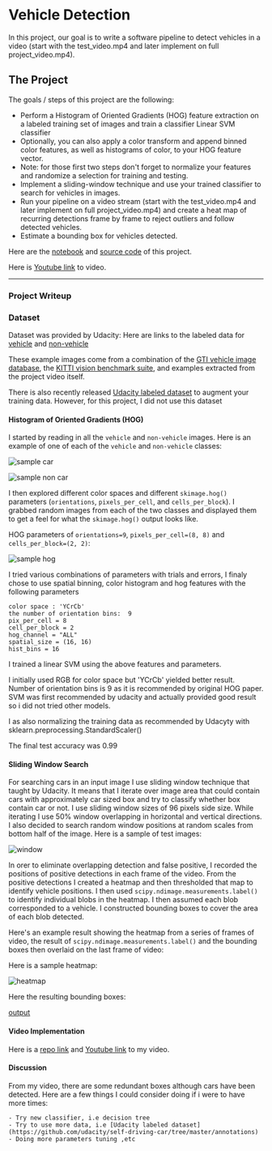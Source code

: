 # **Vehicle Detection**

In this project, our goal is to write a software pipeline to detect vehicles in a video (start with the test_video.mp4 and later implement on full project_video.mp4).


The Project
---

The goals / steps of this project are the following:

* Perform a Histogram of Oriented Gradients (HOG) feature extraction on a labeled training set of images and train a classifier Linear SVM classifier
* Optionally, you can also apply a color transform and append binned color features, as well as histograms of color, to your HOG feature vector. 
* Note: for those first two steps don't forget to normalize your features and randomize a selection for training and testing.
* Implement a sliding-window technique and use your trained classifier to search for vehicles in images.
* Run your pipeline on a video stream (start with the test_video.mp4 and later implement on full project_video.mp4) and create a heat map of recurring detections frame by frame to reject outliers and follow detected vehicles.
* Estimate a bounding box for vehicles detected.


Here are the [notebook](http://nbviewer.jupyter.org/gist/tranlyvu/3f15440e66a89c1b50bb4993878d1390) and [source code](https://github.com/tranlyvu/autonomous-vehicle-projects/blob/master/Vehicle%20Detection/src/vehicle_detection.py) of this project.

Here is [Youtube link](https://youtu.be/5ArWpcyd7WQ) to video.

---
### Project Writeup

### Dataset

Dataset was provided by Udacity: Here are links to the labeled data for [vehicle](https://s3.amazonaws.com/udacity-sdc/Vehicle_Tracking/vehicles.zip) and [non-vehicle](https://s3.amazonaws.com/udacity-sdc/Vehicle_Tracking/non-vehicles.zip) 

These example images come from a combination of the [GTI vehicle image database](http://www.gti.ssr.upm.es/data/Vehicle_database.html), the [KITTI vision benchmark suite](http://www.cvlibs.net/datasets/kitti/), and examples extracted from the project video itself.   

There is also recently released [Udacity labeled dataset](https://github.com/udacity/self-driving-car/tree/master/annotations) to augment your training data. However, for this project, I did not use this dataset


#### Histogram of Oriented Gradients (HOG)

I started by reading in all the `vehicle` and `non-vehicle` images.  Here is an example of one of each of the `vehicle` and `non-vehicle` classes:

![sample car](https://github.com/tranlyvu/autonomous-vehicle-projects/tree/master/Vehicle%20Detection/output_images/sample_car_img.jpg)

![sample non car](https://github.com/tranlyvu/autonomous-vehicle-projects/tree/master/Vehicle%20Detection/output_images/sample_non_car_img.jpg)

I then explored different color spaces and different `skimage.hog()` parameters (`orientations`, `pixels_per_cell`, and `cells_per_block`).  I grabbed random images from each of the two classes and displayed them to get a feel for what the `skimage.hog()` output looks like.

 HOG parameters of `orientations=9`, `pixels_per_cell=(8, 8)` and `cells_per_block=(2, 2)`:

![sample hog](https://github.com/tranlyvu/autonomous-vehicle-projects/blob/master/Vehicle%20Detection/output_images/sample_car_hog.jpg)

I tried various combinations of parameters with trials and errors, I finaly chose to use spatial binning, color histogram and hog features with the following parameters

```
color space : 'YCrCb' 
the number of orientation bins:  9 
pix_per_cell = 8 
cell_per_block = 2 
hog_channel = "ALL" 
spatial_size = (16, 16) 
hist_bins = 16   
```

I trained a linear SVM using the above features and parameters. 

I initially used RGB for color space but 'YCrCb' yielded better result. Number of orientation bins is 9 as it is recommended by original HOG paper. SVM was first recommended by udacity and actually provided good result so i did not tried other models.

I as also normalizing the training data as recommended by Udacyty with sklearn.preprocessing.StandardScaler()

The final test accuracy was 0.99

#### Sliding Window Search

For searching cars in an input image I use sliding window technique that taught by Udacity. It means that I iterate over image area that could contain cars with approximately car sized box and try to classify whether box contain car or not.  I use  sliding window sizes of 96 pixels side size. While iterating I use 50% window overlapping in horizontal and vertical directions. I also decided to search random window positions at random scales from bottom half of the image. Here is a sample of test images:

![window](https://github.com/tranlyvu/autonomous-vehicle-projects/tree/master/Vehicle%20Detection/output_images/window_search.jpg)


In orer to eliminate overlapping detection and false positive, I recorded the positions of positive detections in each frame of the video.  From the positive detections I created a heatmap and then thresholded that map to identify vehicle positions.  I then used `scipy.ndimage.measurements.label()` to identify individual blobs in the heatmap.  I then assumed each blob corresponded to a vehicle.  I constructed bounding boxes to cover the area of each blob detected.  

Here's an example result showing the heatmap from a series of frames of video, the result of `scipy.ndimage.measurements.label()` and the bounding boxes then overlaid on the last frame of video:

Here is a sample heatmap:

![heatmap](https://github.com/tranlyvu/autonomous-vehicle-projects/tree/master/Vehicle%20Detection/output_images/sample_heatmap.jpg)

Here the resulting bounding boxes:

[output](https://github.com/tranlyvu/autonomous-vehicle-projects/tree/master/Vehicle%20Detection/output_images/sample_draw_img.jpg)


#### Video Implementation

Here is a [repo link](https://github.com/tranlyvu/autonomous-vehicle-projects/tree/master/Vehicle%20Detectionx/output_videos/project_video.mp4) and [Youtube link](https://youtu.be/5ArWpcyd7WQ) to my video.

#### Discussion

From my video, there are some redundant boxes although cars have been detected. Here are a few things I could consider doing if i were to have more times: 

```
- Try new classifier, i.e decision tree
- Try to use more data, i.e [Udacity labeled dataset](https://github.com/udacity/self-driving-car/tree/master/annotations)
- Doing more parameters tuning ,etc
```
